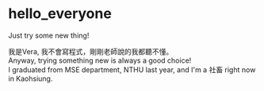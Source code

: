# hello_everyone
Just try some new thing! 

我是Vera, 我不會寫程式，剛剛老師說的我都聽不懂。  
Anyway, trying something new is always a good choice!  
I graduated from MSE department, NTHU last year, and I'm a 社畜 right now in Kaohsiung.
